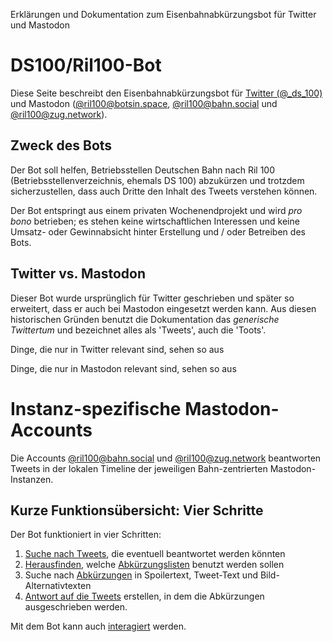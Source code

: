 <p id="meta">
<title>DS100-Bot Startseite</title>
<desc>Erklärungen und Dokumentation zum Eisenbahnabkürzungsbot für
Twitter und Mastodon</desc>
</p>

DS100/Ril100-Bot
================

Diese Seite beschreibt den Eisenbahnabkürzungsbot für
[Twitter (@\_ds\_100)](https://twitter.com/_ds_100) und Mastodon (<a rel="me"
href="https://botsin.space/@ril100">@ril100@botsin.space</a>, <a
rel="me" href="https://bahn.social/@ril100">@ril100@bahn.social</a> und
<a rel="me" href="https://zug.network/@ril100">@ril100@zug.network</a>).

Zweck des Bots
--------------

Der Bot soll helfen, Betriebsstellen Deutschen Bahn nach Ril 100
(Betriebsstellenverzeichnis, ehemals DS 100) abzukürzen und trotzdem
sicherzustellen, dass auch Dritte den Inhalt des Tweets verstehen
können.

Der Bot entspringt aus einem privaten Wochenendprojekt und wird _pro
bono_ betrieben; es stehen keine wirtschaftlichen Interessen und keine
Umsatz- oder Gewinnabsicht hinter Erstellung und / oder Betreiben des Bots.

Twitter vs. Mastodon
--------------------

Dieser Bot wurde ursprünglich für Twitter geschrieben und später so erweitert,
dass er auch bei Mastodon eingesetzt werden kann. Aus diesen historischen
Gründen benutzt die Dokumentation das _generische Twittertum_ und bezeichnet
alles als 'Tweets', auch die 'Toots'.

<span class="only-twitter">Dinge, die nur in Twitter relevant sind,
sehen so aus</span>

<span class="only-mastodon">Dinge, die nur in Mastodon relevant sind,
sehen so aus</span>

Instanz-spezifische Mastodon-Accounts
=====================================

<span class="only-mastodon">Die Accounts <a
rel="me" href="https://bahn.social/@ril100">@ril100@bahn.social</a> und
<a rel="me" href="https://zug.network/@ril100">@ril100@zug.network</a>
beantworten Tweets in der lokalen Timeline der jeweiligen Bahn-zentrierten Mastodon-Instanzen.</span>

Kurze Funktionsübersicht: Vier Schritte
---------------------------------------

Der Bot funktioniert in vier Schritten:

1. [Suche nach Tweets](/finde-tweets.html), die eventuell beantwortet
   werden könnten
2. [Herausfinden](/finde-listen.html), welche
   [Abkürzungslisten](/copyright.html) benutzt werden sollen
3. Suche nach [Abkürzungen](/finde-lang.html) in <span
   class="only-mastodon">Spoilertext,</span> Tweet-Text und
   Bild-Alternativtexten
4. [Antwort auf die Tweets](/aufbau-antworten.html) erstellen, in dem
   die Abkürzungen ausgeschrieben werden.

Mit dem Bot kann auch [interagiert](/interaktion.html) werden.
